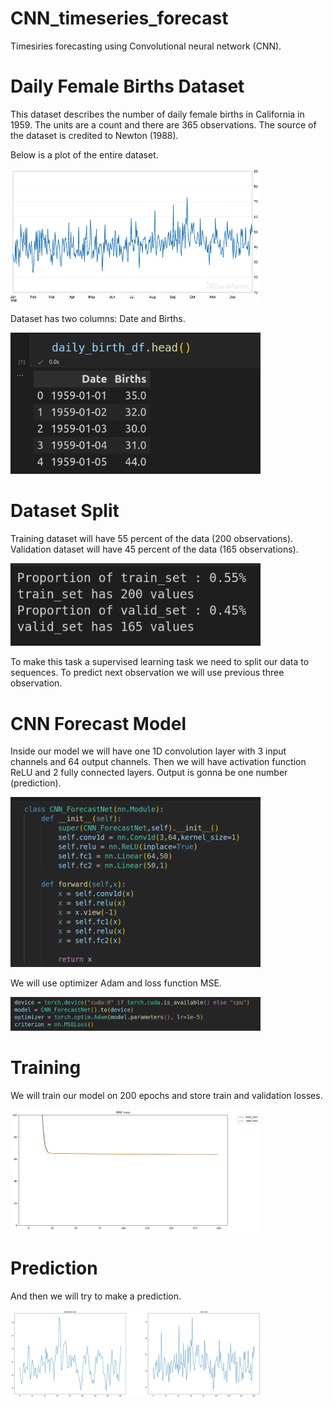 # CNN_timeseries_forecast

Timesiries forecasting using Convolutional neural network (CNN).

# Daily Female Births Dataset

This dataset describes the number of daily female births in California in 1959. The units are a count and there are 365 observations. The source of the dataset is credited to Newton (1988).

Below is a plot of the entire dataset.

<img src="img/Daily-Female-Births-Dataset.png" width="400"/>

Dataset has two columns: Date and Births.

<img src="img/dataset_columns.png" width="400"/>

# Dataset Split

Training dataset will have 55 percent of the data (200 observations).
Validation dataset will have 45 percent of the data (165 observations).

<img src="img/data_split.png" width="400"/>

To make this task a supervised learning task we need to split our data to sequences. To predict next observation we will use previous three observation.

# CNN Forecast Model

Inside our model we will have one 1D convolution layer with 3 input channels and 64 output channels. Then we will have activation function ReLU and 2 fully connected layers. Output is gonna be one number (prediction).

<img src="img/cnn.png" width="400"/>

We will use optimizer Adam and loss function MSE.

<img src="img/optimizer_loss_function.png" width="400"/>

# Training

We will train our model on 200 epochs and store train and validation losses.

<img src="img/losses.png" width="400"/>

# Prediction

And then we will try to make a prediction.

<img src="img/prediction.png" width="400"/>
